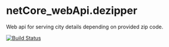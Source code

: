 # netCore_webApi.dezipper
Web api for serving city details depending on provided zip code.

[![Build Status](https://dev.azure.com/ujfa2001/deZipper/_apis/build/status/udragan.netCore_webApi.dezipper?branchName=master)](https://dev.azure.com/ujfa2001/deZipper/_build/latest?definitionId=1?branchName=master)
